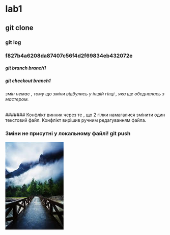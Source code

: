 # lab1
## git clone
### git log
### f827b4a6208da87407c56f4d2f69834eb432072e
##### git branch branch1
##### git checkout branch1
###### змін немає , тому що зміни відбулись у іншій гілці , яка ще обєдналась з мастером.
####### Конфлікт винник через те , що 2 гілки намагалися змінити один текстовий файл. Конфлікт вирішив ручним редагуванням файла. 
### Зміни не присутні у локальному файлі! git push
![alt text](lab_1/index.jpeg)​


